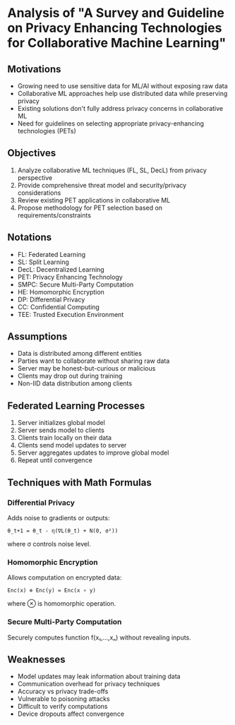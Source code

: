 # Analysis of "A Survey and Guideline on Privacy Enhancing Technologies for Collaborative Machine Learning"

## Motivations
- Growing need to use sensitive data for ML/AI without exposing raw data
- Collaborative ML approaches help use distributed data while preserving privacy
- Existing solutions don't fully address privacy concerns in collaborative ML
- Need for guidelines on selecting appropriate privacy-enhancing technologies (PETs)

## Objectives
1. Analyze collaborative ML techniques (FL, SL, DecL) from privacy perspective
2. Provide comprehensive threat model and security/privacy considerations
3. Review existing PET applications in collaborative ML
4. Propose methodology for PET selection based on requirements/constraints

## Notations
- FL: Federated Learning
- SL: Split Learning  
- DecL: Decentralized Learning
- PET: Privacy Enhancing Technology
- SMPC: Secure Multi-Party Computation
- HE: Homomorphic Encryption
- DP: Differential Privacy
- CC: Confidential Computing
- TEE: Trusted Execution Environment

## Assumptions
- Data is distributed among different entities
- Parties want to collaborate without sharing raw data
- Server may be honest-but-curious or malicious
- Clients may drop out during training
- Non-IID data distribution among clients

## Federated Learning Processes
1. Server initializes global model
2. Server sends model to clients
3. Clients train locally on their data
4. Clients send model updates to server 
5. Server aggregates updates to improve global model
6. Repeat until convergence

## Techniques with Math Formulas

### Differential Privacy
Adds noise to gradients or outputs:
```
θ_t+1 = θ_t - η(∇L(θ_t) + N(0, σ²))
```
where σ controls noise level.

### Homomorphic Encryption
Allows computation on encrypted data:
```
Enc(x) ⊗ Enc(y) = Enc(x ∘ y)
```
where ⊗ is homomorphic operation.

### Secure Multi-Party Computation
Securely computes function f(x₁,...,xₙ) without revealing inputs.

## Weaknesses
- Model updates may leak information about training data
- Communication overhead for privacy techniques
- Accuracy vs privacy trade-offs
- Vulnerable to poisoning attacks
- Difficult to verify computations
- Device dropouts affect convergence
